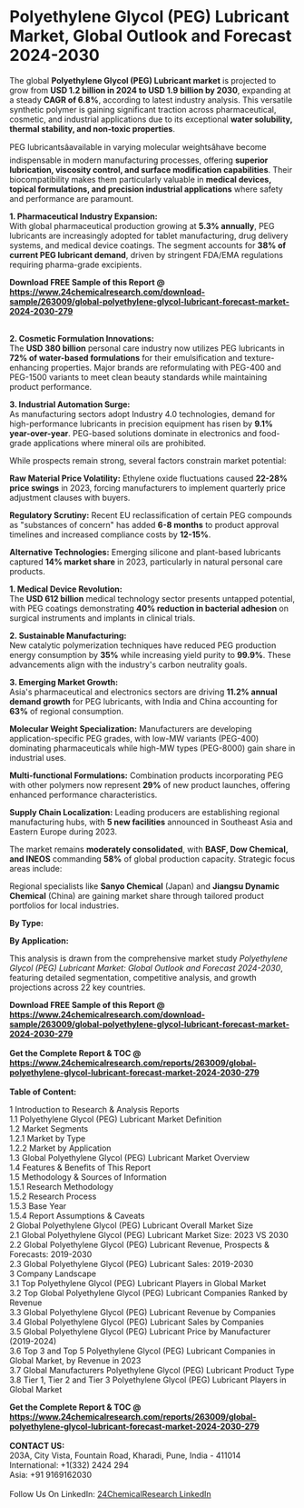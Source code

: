 <h1>Polyethylene Glycol (PEG) Lubricant Market, Global Outlook and Forecast 2024-2030</h1><p>The global <strong>Polyethylene Glycol (PEG) Lubricant market</strong> is projected to grow from <strong>USD 1.2 billion in 2024 to USD 1.9 billion by 2030</strong>, expanding at a steady <strong>CAGR of 6.8%</strong>, according to latest industry analysis. This versatile synthetic polymer is gaining significant traction across pharmaceutical, cosmetic, and industrial applications due to its exceptional <strong>water solubility, thermal stability, and non-toxic properties</strong>.</p><p>PEG lubricantsâavailable in varying molecular weightsâhave become indispensable in modern manufacturing processes, offering <strong>superior lubrication, viscosity control, and surface modification capabilities</strong>. Their biocompatibility makes them particularly valuable in <strong>medical devices, topical formulations, and precision industrial applications</strong> where safety and performance are paramount.</p><p><strong>1. Pharmaceutical Industry Expansion:</strong><br>
With global pharmaceutical production growing at <strong>5.3% annually</strong>, PEG lubricants are increasingly adopted for tablet manufacturing, drug delivery systems, and medical device coatings. The segment accounts for <strong>38% of current PEG lubricant demand</strong>, driven by stringent FDA/EMA regulations requiring pharma-grade excipients.</p><div><b>Download FREE Sample of this Report @ 
            <a href="https://www.24chemicalresearch.com/download-sample/263009/global-polyethylene-glycol-lubricant-forecast-market-2024-2030-279">
            https://www.24chemicalresearch.com/download-sample/263009/global-polyethylene-glycol-lubricant-forecast-market-2024-2030-279</a></b></div><br><p><strong>2. Cosmetic Formulation Innovations:</strong><br>
The <strong>USD 380 billion</strong> personal care industry now utilizes PEG lubricants in <strong>72% of water-based formulations</strong> for their emulsification and texture-enhancing properties. Major brands are reformulating with PEG-400 and PEG-1500 variants to meet clean beauty standards while maintaining product performance.</p><p><strong>3. Industrial Automation Surge:</strong><br>
As manufacturing sectors adopt Industry 4.0 technologies, demand for high-performance lubricants in precision equipment has risen by <strong>9.1% year-over-year</strong>. PEG-based solutions dominate in electronics and food-grade applications where mineral oils are prohibited.</p><p>While prospects remain strong, several factors constrain market potential:</p><p><strong>Raw Material Price Volatility:</strong> Ethylene oxide fluctuations caused <strong>22-28% price swings</strong> in 2023, forcing manufacturers to implement quarterly price adjustment clauses with buyers.</p><p><strong>Regulatory Scrutiny:</strong> Recent EU reclassification of certain PEG compounds as "substances of concern" has added <strong>6-8 months</strong> to product approval timelines and increased compliance costs by <strong>12-15%</strong>.</p><p><strong>Alternative Technologies:</strong> Emerging silicone and plant-based lubricants captured <strong>14% market share</strong> in 2023, particularly in natural personal care products.</p><p><strong>1. Medical Device Revolution:</strong><br>
The <strong>USD 612 billion</strong> medical technology sector presents untapped potential, with PEG coatings demonstrating <strong>40% reduction in bacterial adhesion</strong> on surgical instruments and implants in clinical trials.</p><p><strong>2. Sustainable Manufacturing:</strong><br>
New catalytic polymerization techniques have reduced PEG production energy consumption by <strong>35%</strong> while increasing yield purity to <strong>99.9%</strong>. These advancements align with the industry's carbon neutrality goals.</p><p><strong>3. Emerging Market Growth:</strong><br>
Asia's pharmaceutical and electronics sectors are driving <strong>11.2% annual demand growth</strong> for PEG lubricants, with India and China accounting for <strong>63%</strong> of regional consumption.</p><p><strong>Molecular Weight Specialization:</strong> Manufacturers are developing application-specific PEG grades, with low-MW variants (PEG-400) dominating pharmaceuticals while high-MW types (PEG-8000) gain share in industrial uses.</p><p><strong>Multi-functional Formulations:</strong> Combination products incorporating PEG with other polymers now represent <strong>29%</strong> of new product launches, offering enhanced performance characteristics.</p><p><strong>Supply Chain Localization:</strong> Leading producers are establishing regional manufacturing hubs, with <strong>5 new facilities</strong> announced in Southeast Asia and Eastern Europe during 2023.</p><p>The market remains <strong>moderately consolidated</strong>, with <strong>BASF, Dow Chemical, and INEOS</strong> commanding <strong>58%</strong> of global production capacity. Strategic focus areas include:</p><p>Regional specialists like <strong>Sanyo Chemical</strong> (Japan) and <strong>Jiangsu Dynamic Chemical</strong> (China) are gaining market share through tailored product portfolios for local industries.</p><p><strong>By Type:</strong></p><p><strong>By Application:</strong></p><p>This analysis is drawn from the comprehensive market study <em>Polyethylene Glycol (PEG) Lubricant Market: Global Outlook and Forecast 2024-2030</em>, featuring detailed segmentation, competitive analysis, and growth projections across 22 key countries.</p><div><b>Download FREE Sample of this Report @ 
            <a href="https://www.24chemicalresearch.com/download-sample/263009/global-polyethylene-glycol-lubricant-forecast-market-2024-2030-279">
            https://www.24chemicalresearch.com/download-sample/263009/global-polyethylene-glycol-lubricant-forecast-market-2024-2030-279</a></b></div><br><div><b>Get the Complete Report & TOC @ 
            <a href="https://www.24chemicalresearch.com/reports/263009/global-polyethylene-glycol-lubricant-forecast-market-2024-2030-279">
            https://www.24chemicalresearch.com/reports/263009/global-polyethylene-glycol-lubricant-forecast-market-2024-2030-279</a></b></div><br>
            <b>Table of Content:</b><p>1 Introduction to Research & Analysis Reports<br />
    1.1 Polyethylene Glycol (PEG) Lubricant Market Definition<br />
    1.2 Market Segments<br />
        1.2.1 Market by Type<br />
        1.2.2 Market by Application<br />
    1.3 Global Polyethylene Glycol (PEG) Lubricant Market Overview<br />
    1.4 Features & Benefits of This Report<br />
    1.5 Methodology & Sources of Information<br />
        1.5.1 Research Methodology<br />
        1.5.2 Research Process<br />
        1.5.3 Base Year<br />
        1.5.4 Report Assumptions & Caveats<br />
2 Global Polyethylene Glycol (PEG) Lubricant Overall Market Size<br />
    2.1 Global Polyethylene Glycol (PEG) Lubricant Market Size: 2023 VS 2030<br />
    2.2 Global Polyethylene Glycol (PEG) Lubricant Revenue, Prospects & Forecasts: 2019-2030<br />
    2.3 Global Polyethylene Glycol (PEG) Lubricant Sales: 2019-2030<br />
3 Company Landscape<br />
    3.1 Top Polyethylene Glycol (PEG) Lubricant Players in Global Market<br />
    3.2 Top Global Polyethylene Glycol (PEG) Lubricant Companies Ranked by Revenue<br />
    3.3 Global Polyethylene Glycol (PEG) Lubricant Revenue by Companies<br />
    3.4 Global Polyethylene Glycol (PEG) Lubricant Sales by Companies<br />
    3.5 Global Polyethylene Glycol (PEG) Lubricant Price by Manufacturer (2019-2024)<br />
    3.6 Top 3 and Top 5 Polyethylene Glycol (PEG) Lubricant Companies in Global Market, by Revenue in 2023<br />
    3.7 Global Manufacturers Polyethylene Glycol (PEG) Lubricant Product Type<br />
    3.8 Tier 1, Tier 2 and Tier 3 Polyethylene Glycol (PEG) Lubricant Players in Global Market<br />
    </p><div><b>Get the Complete Report & TOC @ 
            <a href="https://www.24chemicalresearch.com/reports/263009/global-polyethylene-glycol-lubricant-forecast-market-2024-2030-279">
            https://www.24chemicalresearch.com/reports/263009/global-polyethylene-glycol-lubricant-forecast-market-2024-2030-279</a></b></div><br><b>CONTACT US:</b><br>
            203A, City Vista, Fountain Road, Kharadi, Pune, India - 411014<br>
            International: +1(332) 2424 294<br>
            Asia: +91 9169162030 <br><br>
            Follow Us On LinkedIn: <a href="https://www.linkedin.com/company/24chemicalresearch/">24ChemicalResearch LinkedIn</a>
